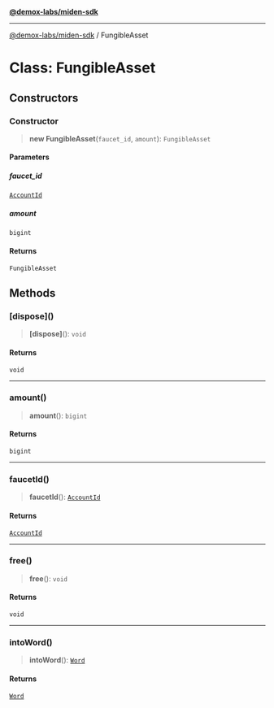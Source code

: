 [**@demox-labs/miden-sdk**](../README.md)

***

[@demox-labs/miden-sdk](../README.md) / FungibleAsset

# Class: FungibleAsset

## Constructors

### Constructor

> **new FungibleAsset**(`faucet_id`, `amount`): `FungibleAsset`

#### Parameters

##### faucet\_id

[`AccountId`](AccountId.md)

##### amount

`bigint`

#### Returns

`FungibleAsset`

## Methods

### \[dispose\]()

> **\[dispose\]**(): `void`

#### Returns

`void`

***

### amount()

> **amount**(): `bigint`

#### Returns

`bigint`

***

### faucetId()

> **faucetId**(): [`AccountId`](AccountId.md)

#### Returns

[`AccountId`](AccountId.md)

***

### free()

> **free**(): `void`

#### Returns

`void`

***

### intoWord()

> **intoWord**(): [`Word`](Word.md)

#### Returns

[`Word`](Word.md)
